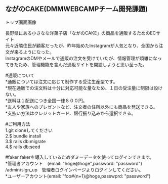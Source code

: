 ## ながのCAKE(DMMWEBCAMPチーム開発課題)

トップ画面画像

長野県にある小さなな洋菓子店「ながのCAKE」の商品を通販するためのECサイト  
元々近隣住民が顧客だったが、昨年始めたInstagramが人気となり、全国から注文が来るようになった。  
InstagramのDMやメールで通販の注文を受けていたが、情報管理が煩雑になってきたため、管理機能を含んだ通販サイトを開設しようと思い至った。

#通販について  
*通販については注文に応じて制作する受注生産型です。  
*現在通販での注文料は十分に対応可能な量なため、１日の受注量に制限は設けない。  
*送料は１配送につき全国一律８００円。  
*友人や家族へのプレゼントなど、注文者の住所以外にも商品を発送できる。  
*支払い方法はクレジットカード、銀行振り込みから選択できる。  


#ご利用方法  
1.git cloneしてください  
2.$ bundle install  
3.$ rails db:migrate  
4.$ rails db:seed  

#faker
fakerを導入しているためダミーデータを使ってログインできます。  
*管理者アカウント　(email: "hoge@hoge",password: "password")  
/admin/sign_up　管理者ログインページよりログインしてください。  
*ユーザーアカウント(email: "foo#{n+1}@hoge,passwprd: "password")  
